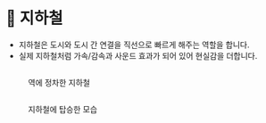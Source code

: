 # 🚉 지하철

* 지하철은 도시와 도시 간 연결을 직선으로 빠르게 해주는 역할을 합니다.&#x20;
* 실제 지하철처럼 가속/감속과 사운드 효과가 되어 있어 현실감을 더합니다.&#x20;

<figure><img src="../../../../.gitbook/assets/2022-08-15_01.31.17.png" alt=""><figcaption><p>​역에 정차한 지하철</p></figcaption></figure>

<figure><img src="../../../../.gitbook/assets/2022-08-15_01.29.29.png" alt=""><figcaption><p>지하철에 탑승한 모습</p></figcaption></figure>
